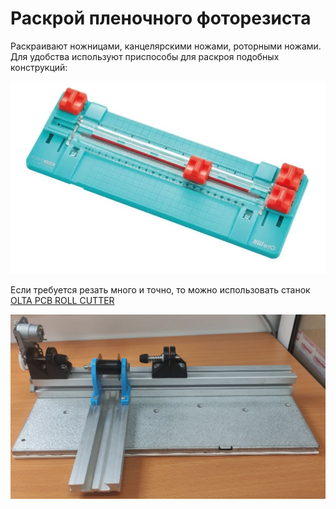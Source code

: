 # Раскрой пленочного фоторезиста
Раскраивают ножницами, канцелярскими ножами, роторными ножами.  
Для удобства используют приспособы для раскроя подобных конструкций:  
<p align="center">
 <img width="700px" src="src/1.jpg" alt="qr"/>
</p>
  
Если требуется резать много и точно, то можно использовать станок [OLTA PCB ROLL CUTTER](https://github.com/ufrs12/OLTA-PCB-ROLL-CUTTER/tree/main/)
  
<p align="center">
 <img width="700px" src="https://github.com/ufrs12/OLTA-PCB-ROLL-CUTTER/blob/main/src/1.jpg" alt="qr"/>
</p>

